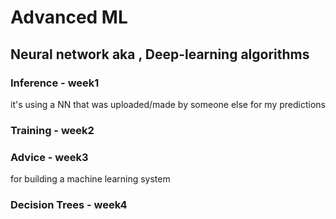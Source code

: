 # Advanced ML 
## Neural network aka , Deep-learning algorithms
### Inference - week1
it's using a NN that was uploaded/made by someone else for my predictions
### Training - week2
### Advice - week3 
for building a machine learning system
### Decision Trees - week4